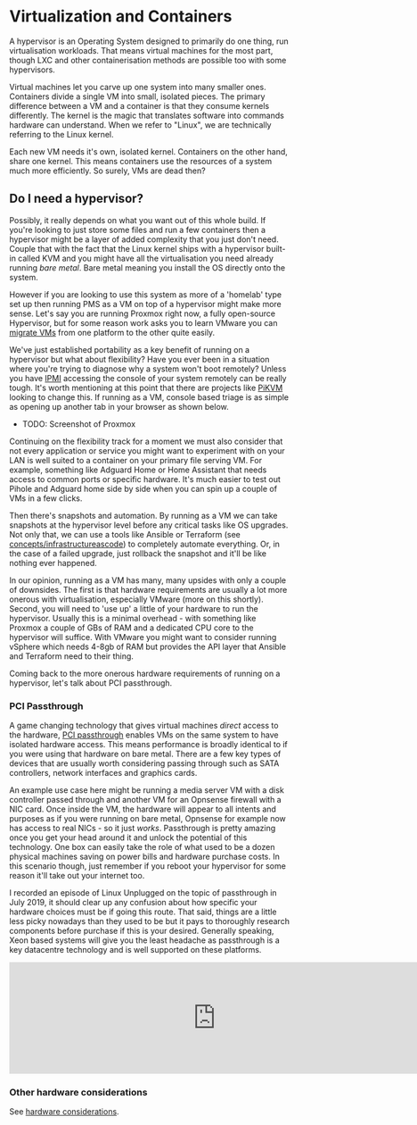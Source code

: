 # Virtualization and Containers

A hypervisor is an Operating System designed to primarily do one thing, run virtualisation workloads. That means virtual machines for the most part, though LXC and other containerisation methods are possible too with some hypervisors. 

Virtual machines let you carve up one system into many smaller ones. Containers divide a single VM into small, isolated pieces. The primary difference between a VM and a container is that they consume kernels differently. The kernel is the magic that translates software into commands hardware can understand. When we refer to "Linux", we are technically referring to the Linux kernel.

Each new VM needs it's own, isolated kernel. Containers on the other hand, share one kernel. This means containers use the resources of a system much more efficiently. So surely, VMs are dead then?

## Do I need a hypervisor?

Possibly, it really depends on what you want out of this whole build. If you're looking to just store some files and run a few containers then a hypervisor might be a layer of added complexity that you just don't need. Couple that with the fact that the Linux kernel ships with a hypervisor built-in called KVM and you might have all the virtualisation you need already running *bare metal*. Bare metal meaning you install the OS directly onto the system.

However if you are looking to use this system as more of a 'homelab' type set up then running PMS as a VM on top of a hypervisor might make more sense. Let's say you are running Proxmox right now, a fully open-source Hypervisor, but for some reason work asks you to learn VMware you can [migrate VMs](https://blog.ktz.me/migrate-qcow2-images-from-kvm-to-vmware/) from one platform to the other quite easily.

We've just established portability as a key benefit of running on a hypervisor but what about flexibility? Have you ever been in a situation where you're trying to diagnose why a system won't boot remotely? Unless you have [IPMI](https://www.zenlayer.com/blog/what-is-ipmi/) accessing the console of your system remotely can be really tough. It's worth mentioning at this point that there are projects like [PiKVM](https://github.com/pikvm/pikvm) looking to change this. If running as a VM, console based triage is as simple as opening up another tab in your browser as shown below.

* TODO: Screenshot of Proxmox

Continuing on the flexibility track for a moment we must also consider that not every application or service you might want to experiment with on your LAN is well suited to a container on your primary file serving VM. For example, something like Adguard Home or Home Assistant that needs access to common ports or specific hardware. It's much easier to test out Pihole and Adguard home side by side when you can spin up a couple of VMs in a few clicks.

Then there's snapshots and automation. By running as a VM we can take snapshots at the hypervisor level before any critical tasks like OS upgrades. Not only that, we can use a tools like Ansible or Terraform (see [concepts/infrastructureascode](infra_as_code.md)) to completely automate everything. Or, in the case of a failed upgrade, just rollback the snapshot and it'll be like nothing ever happened.

In our opinion, running as a VM has many, many upsides with only a couple of downsides. The first is that hardware requirements are usually a lot more onerous with virtualisation, especially VMware (more on this shortly). Second, you will need to 'use up' a little of your hardware to run the hypervisor. Usually this is a minimal overhead - with something like Proxmox a couple of GBs of RAM and a dedicated CPU core to the hypervisor will suffice. With VMware you might want to consider running vSphere which needs 4-8gb of RAM but provides the API layer that Ansible and Terraform need to their thing.

Coming back to the more onerous hardware requirements of running on a hypervisor, let's talk about PCI passthrough.

### PCI Passthrough

A game changing technology that gives virtual machines *direct* access to the hardware, [PCI passthrough](https://wiki.archlinux.org/index.php/PCI_passthrough_via_OVMF) enables VMs on the same system to have isolated hardware access. This means performance is broadly identical to if you were using that hardware on bare metal. There are a few key types of devices that are usually worth considering passing through such as SATA controllers, network interfaces and graphics cards. 

An example use case here might be running a media server VM with a disk controller passed through and another VM for an Opnsense firewall with a NIC card. Once inside the VM, the hardware will appear to all intents and purposes as if you were running on bare metal, Opnsense for example now has access to real NICs - so it just *works*. Passthrough is pretty amazing once you get your head around it and unlock the potential of this technology. One box can easily take the role of what used to be a dozen physical machines saving on power bills and hardware purchase costs. In this scenario though, just remember if you reboot your hypervisor for some reason it'll take out your internet too.

I recorded an episode of Linux Unplugged on the topic of passthrough in July 2019, it should clear up any confusion about how specific your hardware choices must be if going this route. That said, things are a little less picky nowadays than they used to be but it pays to thoroughly research components before purchase if this is your desired. Generally speaking, Xeon based systems will give you the least headache as passthrough is a key datacentre technology and is well supported on these platforms.

<div class="d-flex justify-content-center">
<iframe src="https://fireside.fm/player/v2/RUkczH-V+9ZRzR3sB?theme=dark" width="740" height="200" frameborder="0" scrolling="no"></iframe>
</div>

### Other hardware considerations

See [hardware considerations](../hardware/hardware_considerations.md).

